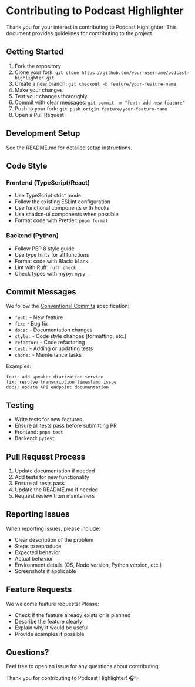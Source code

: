# Contributing to Podcast Highlighter

Thank you for your interest in contributing to Podcast Highlighter! This document provides guidelines for contributing to the project.

## Getting Started

1. Fork the repository
2. Clone your fork: `git clone https://github.com/your-username/podcast-highlighter.git`
3. Create a new branch: `git checkout -b feature/your-feature-name`
4. Make your changes
5. Test your changes thoroughly
6. Commit with clear messages: `git commit -m "feat: add new feature"`
7. Push to your fork: `git push origin feature/your-feature-name`
8. Open a Pull Request

## Development Setup

See the [README.md](README.md) for detailed setup instructions.

## Code Style

### Frontend (TypeScript/React)

- Use TypeScript strict mode
- Follow the existing ESLint configuration
- Use functional components with hooks
- Use shadcn-ui components when possible
- Format code with Prettier: `pnpm format`

### Backend (Python)

- Follow PEP 8 style guide
- Use type hints for all functions
- Format code with Black: `black .`
- Lint with Ruff: `ruff check .`
- Check types with mypy: `mypy .`

## Commit Messages

We follow the [Conventional Commits](https://www.conventionalcommits.org/) specification:

- `feat:` - New feature
- `fix:` - Bug fix
- `docs:` - Documentation changes
- `style:` - Code style changes (formatting, etc.)
- `refactor:` - Code refactoring
- `test:` - Adding or updating tests
- `chore:` - Maintenance tasks

Examples:
```
feat: add speaker diarization service
fix: resolve transcription timestamp issue
docs: update API endpoint documentation
```

## Testing

- Write tests for new features
- Ensure all tests pass before submitting PR
- Frontend: `pnpm test`
- Backend: `pytest`

## Pull Request Process

1. Update documentation if needed
2. Add tests for new functionality
3. Ensure all tests pass
4. Update the README.md if needed
5. Request review from maintainers

## Reporting Issues

When reporting issues, please include:

- Clear description of the problem
- Steps to reproduce
- Expected behavior
- Actual behavior
- Environment details (OS, Node version, Python version, etc.)
- Screenshots if applicable

## Feature Requests

We welcome feature requests! Please:

- Check if the feature already exists or is planned
- Describe the feature clearly
- Explain why it would be useful
- Provide examples if possible

## Questions?

Feel free to open an issue for any questions about contributing.

Thank you for contributing to Podcast Highlighter! 🎧✨

